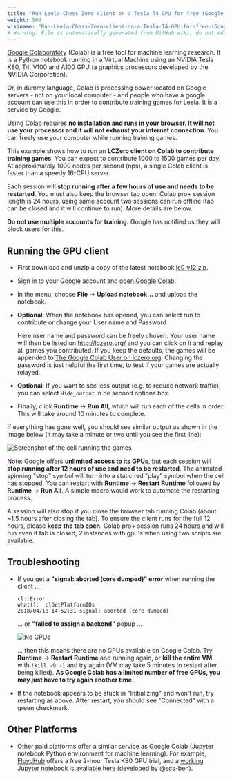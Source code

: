 ```yaml
---
title: "Run Leela Chess Zero client on a Tesla T4 GPU for free (Google Colaboratory)"
weight: 500
wikiname: "Run-Leela-Chess-Zero-client-on-a-Tesla-T4-GPU-for-free-(Google-Colaboratory)"
# Warning: File is automatically generated from GitHub wiki, do not edit by hand.
---
```

[Google Colaboratory](https://colab.research.google.com) (Colab) is a free tool for machine learning research. It is a Python notebook running in a Virtual Machine using an NVIDIA Tesla K80, T4, V100 and A100 GPU (a graphics processors developed by the NVIDIA Corporation).

Or, in dummy language, Colab is processing power located on Google servers - not on your local computer - and people who have a google account can use this in order to contribute training games for Leela. It is a service by Google.

Using Colab requires **no installation and runs in your browser. It will not use your processor and it will not exhaust your internet connection**. You can freely use your computer while running training games.

This example shows how to run an **LCZero client on Colab to contribute training games**. You can expect to contribute 1000 to 1500 games per day. At approximately 1000 nodes per second (nps), a single Colab client is faster than a speedy 16-CPU server.

Each session will **stop running after a few hours of use and needs to be restarted**. You must also keep the browser tab open. Colab pro+ session length is 24 hours, using same account two sessions can run offline (tab can be closed and it will continue to run). More details are below.

**Do not use multiple accounts for training.** Google has notified us they will block users for this.
## Running the GPU client
* First download and unzip a copy of the latest notebook [lc0_v12.zip](https://github.com/LeelaChessZero/lc0/files/11302413/lc0_v12.zip).
* Sign in to your Google account and [open Google Colab](https://colab.research.google.com/notebooks/welcome.ipynb).
* In the menu, choose **File** -> **Upload notebook…** and upload the notebook.
* **Optional**: When the notebook has opened, you can select run to contribute or change your User name and Password

  Here user name and password can be freely chosen. Your user name will then be listed on http://lczero.org/ and you can click on it and replay all games you contributed. If you keep the defaults, the games will be appended to [The Google Colab User on lczero.org](https://training.lczero.org/user/Google%20Colab). Changing the password is just helpful the first time, to test if your games are actually relayed.
  
* **Optional**: If you want to see less output (e.g. to reduce network traffic), you can select `Hide_output` in he second options box.

* Finally, click **Runtime** -> **Run All**, which will run each of the cells in order. This will take around 10 minutes to complete.

If everything has gone well, you should see similar output as shown in the image below (it may take a minute or two until you see the first line):

![Screenshot of the cell running the games](https://i.imgur.com/JScyZEh.png)

Note: Google offers **unlimited access to its GPUs**, but each session will **stop running after 12 hours of use and need to be restarted**. The animated spinning "stop" symbol will turn into a static red "play" symbol when the cell has stopped. You can restart with **Runtime** -> **Restart Runtime** followed by **Runtime** -> **Run All**. A simple macro would work to automate the restarting process. 

A session will also stop if you close the browser tab running Colab (about ~1.5 hours after closing the tab). To ensure the client runs for the full 12 hours, please **keep the tab open**. Colab pro+ session runs 24 hours and will run even if tab is closed, 2 instances with gpu's when using two scripts are available.

## Troubleshooting

* If you get a **"signal: aborted (core dumped)" error** when running the client ...

  ```
  cl::Error
  what():  clGetPlatformIDs
  2018/04/18 14:52:31 signal: aborted (core dumped)
  ```

  ... or **"failed to assign a backend"** popup ...

  ![No GPUs](https://i.imgur.com/n3RQOga.png)

  ... then this means there are no GPUs available on Google Colab. Try **Runtime** -> **Restart Runtime** and running again, or **kill the entire VM** with `!kill -9 -1` and try again (VM may take 5 minutes to restart after being killed). **As Google Colab has a limited number of free GPUs, you may just have to try again another time.**

* If the notebook appears to be stuck in "Initializing" and won't run, try restarting as above. After restart, you should see "Connected" with a green checkmark.

## Other Platforms
 * Other paid platforms offer a similar service as Google Colab (Jupyter notebook Python environment for machine learning). For example, [FloydHub](https://www.floydhub.com/) offers a free 2-hour Tesla K80 GPU trial, and a [working Jupyter notebook is available here](https://drive.google.com/open?id=1c0rxfB5r-5-JhfNAjJfvjDFBSVYIFOq7) (developed by @scs-ben).